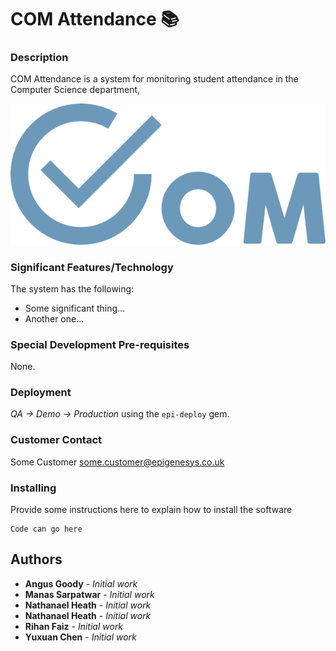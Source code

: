 # COM Attendance 📚

### Description
COM Attendance is a system for monitoring student attendance in the Computer Science department, 

![COM Attendance Logo](logo.png "COM Logo")


### Significant Features/Technology
The system has the following:

* Some significant thing...
* Another one...

### Special Development Pre-requisites
None.

### Deployment
*QA -> Demo -> Production* using the `epi-deploy` gem.

### Customer Contact
Some Customer <some.customer@epigenesys.co.uk>


### Installing

Provide some instructions here to explain how to install the software

```
Code can go here
```

## Authors

* **Angus Goody** - *Initial work*
* **Manas Sarpatwar** - *Initial work*
* **Nathanael Heath** - *Initial work*
* **Nathanael Heath** - *Initial work*
* **Rihan Faiz** - *Initial work*
* **Yuxuan Chen** - *Initial work*
